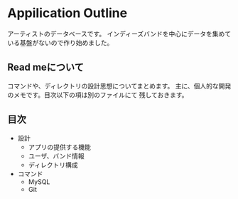 # Appilication Outline
アーティストのデータベースです。
インディーズバンドを中心にデータを集めている基盤がないので作り始めました。

## Read meについて
コマンドや、ディレクトリの設計思想についてまとめます。
主に、個人的な開発のメモです。目次以下の項は別のファイルにて
残しておきます。

## 目次
- 設計
  - アプリの提供する機能
  - ユーザ、バンド情報
  - ディレクトリ構成
- コマンド
  - MySQL
  - Git
  
